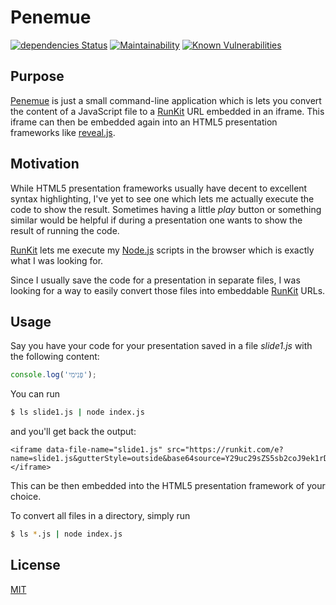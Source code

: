 # Penemue

[![dependencies Status](https://david-dm.org/kyusu/Penemue/status.svg)](https://david-dm.org/kyusu/Penemue)
[![Maintainability](https://api.codeclimate.com/v1/badges/c2b6971343ff284370af/maintainability)](https://codeclimate.com/github/kyusu/Penemue/maintainability)
[![Known Vulnerabilities](https://snyk.io/test/github/kyusu/Penemue/badge.svg)](https://snyk.io/test/github/kyusu/Penemue)

## Purpose
[Penemue](https://en.wikipedia.org/wiki/Penemue) is just a small command-line application which is lets you convert the content of a JavaScript file to a [RunKit](https://runkit.com/) URL embedded in an iframe.
This iframe can then be embedded again into an HTML5 presentation frameworks like [reveal.js](https://revealjs.com).

## Motivation
While HTML5 presentation frameworks usually have decent to excellent syntax highlighting, I've yet to see one which lets me actually execute the code to show the result. Sometimes having a little _play_ button or something similar would be helpful if during a presentation one wants to show the result of running the code.

[RunKit](https://runkit.com/) lets me execute my [Node.js](https://nodejs.org/) scripts in the browser which is exactly what I was looking for.

Since I usually save the code for a presentation in separate files, I was looking for a way to easily convert those files into embeddable [RunKit](https://runkit.com/) URLs.

## Usage

Say you have your code for your presentation saved in a file _slide1.js_ with the following content:
```JavaScript
console.log('פְּנִימִי');
```
You can run
```bash
$ ls slide1.js | node index.js
```
and you'll get back the output:
```
<iframe data-file-name="slide1.js" src="https://runkit.com/e?name=slide1.js&gutterStyle=outside&base64source=Y29uc29sZS5sb2coJ9ek1rDWvNeg1rTXmdee1rTXmScpOwo%3D"></iframe>
```

This can be then embedded into the HTML5 presentation framework of your choice.

To convert all files in a directory, simply run
```bash
$ ls *.js | node index.js
```


## License

  [MIT](LICENSE)
